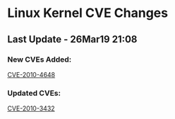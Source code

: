 
# **Linux Kernel CVE Changes**

## Last Update - 26Mar19 21:08

### **New CVEs Added:**

[CVE-2010-4648](cves/CVE-2010-4648)  


### **Updated CVEs:**

[CVE-2010-3432](cves/CVE-2010-3432)  
